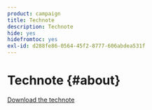 ```yaml
---
product: campaign
title: Technote
description: Technote
hide: yes
hidefromtoc: yes
exl-id: d288fe86-0564-45f2-8777-606abdea531f
---
```

# Technote {#about}

[Download the technote](guidelines.pdf)
